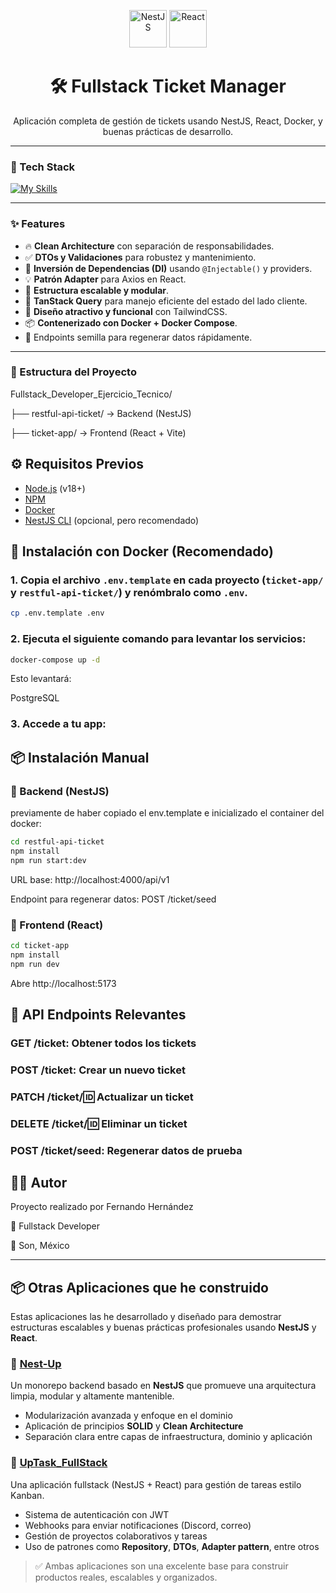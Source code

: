 <p align="center">
  <img src="https://nestjs.com/img/logo-small.svg" alt="NestJS" width="60" />
  <img src="https://upload.wikimedia.org/wikipedia/commons/a/a7/React-icon.svg" alt="React" width="60" />
</p>

<h1 align="center">🛠️ Fullstack Ticket Manager</h1>
<p align="center">Aplicación completa de gestión de tickets usando NestJS, React, Docker, y buenas prácticas de desarrollo.</p>

---

### 🚀 Tech Stack

[![My Skills](https://skillicons.dev/icons?i=ts,nestjs,react,tailwind,docker,postgres,git,github,postman)](https://skillicons.dev)

---

### ✨ Features

- 🔥 **Clean Architecture** con separación de responsabilidades.
- ✅ **DTOs y Validaciones** para robustez y mantenimiento.
- 🧩 **Inversión de Dependencias (DI)** usando `@Injectable()` y providers.
- 💡 **Patrón Adapter** para Axios en React.
- 📁 **Estructura escalable y modular**.
- 🔄 **TanStack Query** para manejo eficiente del estado del lado cliente.
- 🎨 **Diseño atractivo y funcional** con TailwindCSS.
- 📦 **Contenerizado con Docker + Docker Compose**.
- 🧪 Endpoints semilla para regenerar datos rápidamente.

---

### 📁 Estructura del Proyecto
Fullstack_Developer_Ejercicio_Tecnico/

├── restful-api-ticket/ → Backend (NestJS)

├── ticket-app/ → Frontend (React + Vite)

## ⚙️ Requisitos Previos

- [Node.js](https://nodejs.org/) (v18+)
- [NPM](https://www.npmjs.com/)
- [Docker](https://www.docker.com/)
- [NestJS CLI](https://docs.nestjs.com/cli/overview) (opcional, pero recomendado)

## 🐳 Instalación con Docker (Recomendado)

### 1. Copia el archivo `.env.template` en cada proyecto (`ticket-app/` y `restful-api-ticket/`) y renómbralo como `.env`.

```bash
cp .env.template .env
```
### 2. Ejecuta el siguiente comando para levantar los servicios:
```bash
docker-compose up -d
```
Esto levantará:

PostgreSQL


### 3. Accede a tu app:

## 📦 Instalación Manual
### 🔁 Backend (NestJS)
previamente de haber copiado el env.template e inicializado el container del docker:
```bash
cd restful-api-ticket
npm install
npm run start:dev
```
URL base: http://localhost:4000/api/v1

Endpoint para regenerar datos: POST /ticket/seed

### 🎯 Frontend (React)
```bash
cd ticket-app
npm install
npm run dev
```
Abre http://localhost:5173

## 🧪 API Endpoints Relevantes

### GET /ticket: Obtener todos los tickets

### POST /ticket: Crear un nuevo ticket

### PATCH /ticket/:id: Actualizar un ticket

### DELETE /ticket/:id: Eliminar un ticket

### POST /ticket/seed: Regenerar datos de prueba

## 🧑‍💻 Autor
Proyecto realizado por Fernando Hernández

💼 Fullstack Developer

📍 Son, México


---

## 📦 Otras Aplicaciones que he construido

Estas aplicaciones las he desarrollado y diseñado para demostrar estructuras escalables y buenas prácticas profesionales usando **NestJS** y **React**.

### 🔷 [Nest-Up](https://github.com/josefer09/Nest-Up)
Un monorepo backend basado en **NestJS** que promueve una arquitectura limpia, modular y altamente mantenible.

- Modularización avanzada y enfoque en el dominio
- Aplicación de principios **SOLID** y **Clean Architecture**
- Separación clara entre capas de infraestructura, dominio y aplicación

### 🔷 [UpTask_FullStack](https://github.com/josefer09/UpTask_FullStack)
Una aplicación fullstack (NestJS + React) para gestión de tareas estilo Kanban.

- Sistema de autenticación con JWT
- Webhooks para enviar notificaciones (Discord, correo)
- Gestión de proyectos colaborativos y tareas
- Uso de patrones como **Repository**, **DTOs**, **Adapter pattern**, entre otros

> ✅ Ambas aplicaciones son una excelente base para construir productos reales, escalables y organizados.

